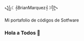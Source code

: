 ꧁☾𝄞BrianMarquez𝄞☽꧂

Mi portafolio de códigos de Sotfware 

### Hola a Todos 👋

<!--
**Perez23Brian45Marquez/Perez23Brian45Marquez** is a ✨ _special_ ✨ repository because its `README.md` (this file) appears on your GitHub profile.

Here are some ideas to get you started:

- 🔭 Actualmente Trabajo en una Pastelería.
- 🌱 Actualmente aprendo Programación en Ingenieria.
- 👯 Con Libros para los que lo neseciten.
- 🤔 Para aprender Ingles.
- 💬 Nose que iba aqui.
- 📫 A mi celular 74537656
- 😄 El Brayan xd.
- ⚡ Me divierte jugar video juegos
-->
